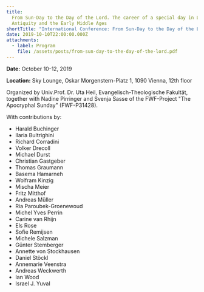 ```yaml
---
title:
  From Sun-Day to the Day of the Lord. The career of a special day in Late
  Antiquity and the Early Middle Ages
shortTitle: "International Conference: From Sun-Day to the Day of the Lord"
date: 2019-10-10T22:00:00.000Z
attachments:
  - label: Program
    file: /assets/posts/from-sun-day-to-the-day-of-the-lord.pdf
---
```


**Date:** October 10-12, 2019

**Location:** Sky Lounge, Oskar Morgenstern-Platz 1, 1090 Vienna, 12th floor

Organized by Univ.Prof. Dr. Uta Heil, Evangelisch-Theologische Fakultät,
together with Nadine Pirringer and Svenja Sasse of the FWF-Project "The
Apocryphal Sunday" (FWF-P31428).

With contributions by:

- Harald Buchinger
- Ilaria Bultrighini
- Richard Corradini
- Volker Drecoll
- Michael Durst
- Christian Gastgeber
- Thomas Graumann
- Basema Hamarneh
- Wolfram Kinzig
- Mischa Meier
- Fritz Mitthof
- Andreas Müller
- Ria Paroubek-Groenewoud
- Michel Yves Perrin
- Carine van Rhijn
- Els Rose
- Sofie Remijsen
- Michele Salzman
- Günter Stemberger
- Annette von Stockhausen
- Daniel Stöckl
- Annemarie Veenstra
- Andreas Weckwerth
- Ian Wood
- Israel J. Yuval
